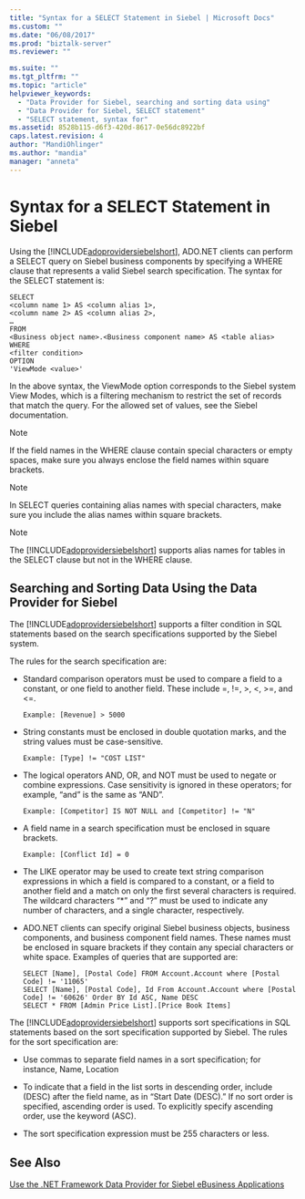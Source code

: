 ```yaml
---
title: "Syntax for a SELECT Statement in Siebel | Microsoft Docs"
ms.custom: ""
ms.date: "06/08/2017"
ms.prod: "biztalk-server"
ms.reviewer: ""

ms.suite: ""
ms.tgt_pltfrm: ""
ms.topic: "article"
helpviewer_keywords: 
  - "Data Provider for Siebel, searching and sorting data using"
  - "Data Provider for Siebel, SELECT statement"
  - "SELECT statement, syntax for"
ms.assetid: 8528b115-d6f3-420d-8617-0e56dc8922bf
caps.latest.revision: 4
author: "MandiOhlinger"
ms.author: "mandia"
manager: "anneta"
---
```

# Syntax for a SELECT Statement in Siebel
Using the [!INCLUDE[adoprovidersiebelshort](../../includes/adoprovidersiebelshort-md.md)], ADO.NET clients can perform a SELECT query on Siebel business components by specifying a WHERE clause that represents a valid Siebel search specification. The syntax for the SELECT statement is:  
  
```  
SELECT  
<column name 1> AS <column alias 1>,  
<column name 2> AS <column alias 2>,  
…  
FROM  
<Business object name>.<Business component name> AS <table alias>  
WHERE  
<filter condition>  
OPTION  
'ViewMode <value>'  
```  
  
 In the above syntax, the ViewMode option corresponds to the Siebel system View Modes, which is a filtering mechanism to restrict the set of records that match the query. For the allowed set of values, see the Siebel documentation.  
  
> [!NOTE]
>  If the field names in the WHERE clause contain special characters or empty spaces, make sure you always enclose the field names within square brackets.  
  
> [!NOTE]
>  In SELECT queries containing alias names with special characters, make sure you include the alias names within square brackets.  
  
> [!NOTE]
>  The [!INCLUDE[adoprovidersiebelshort](../../includes/adoprovidersiebelshort-md.md)] supports alias names for tables in the SELECT clause but not in the WHERE clause.  
  
## Searching and Sorting Data Using the Data Provider for Siebel  
 The [!INCLUDE[adoprovidersiebelshort](../../includes/adoprovidersiebelshort-md.md)] supports a filter condition in SQL statements based on the search specifications supported by the Siebel system.  
  
 The rules for the search specification are:  
  
-   Standard comparison operators must be used to compare a field to a constant, or one field to another field. These include =, !=, >, <, >=, and <=.  
  
    ```  
    Example: [Revenue] > 5000  
    ```  
  
-   String constants must be enclosed in double quotation marks, and the string values must be case-sensitive.  
  
    ```  
    Example: [Type] != "COST LIST"  
    ```  
  
-   The logical operators AND, OR, and NOT must be used to negate or combine expressions. Case sensitivity is ignored in these operators; for example, “and” is the same as “AND”.  
  
    ```  
    Example: [Competitor] IS NOT NULL and [Competitor] != "N"  
    ```  
  
-   A field name in a search specification must be enclosed in square brackets.  
  
    ```  
    Example: [Conflict Id] = 0  
    ```  
  
-   The LIKE operator may be used to create text string comparison expressions in which a field is compared to a constant, or a field to another field and a match on only the first several characters is required. The wildcard characters “*” and “?” must be used to indicate any number of characters, and a single character, respectively.  
  
-   ADO.NET clients can specify original Siebel business objects, business components, and business component field names. These names must be enclosed in square brackets if they contain any special characters or white space. Examples of queries that are supported are:  
  
    ```  
    SELECT [Name], [Postal Code] FROM Account.Account where [Postal Code] != '11065'  
    SELECT [Name], [Postal Code], Id From Account.Account where [Postal Code] != '60626' Order BY Id ASC, Name DESC  
    SELECT * FROM [Admin Price List].[Price Book Items]  
    ```  
  
 The [!INCLUDE[adoprovidersiebelshort](../../includes/adoprovidersiebelshort-md.md)] supports sort specifications in SQL statements based on the sort specification supported by Siebel. The rules for the sort specification are:  
  
-   Use commas to separate field names in a sort specification; for instance, Name, Location  
  
-   To indicate that a field in the list sorts in descending order, include (DESC) after the field name, as in “Start Date (DESC).” If no sort order is specified, ascending order is used. To explicitly specify ascending order, use the keyword (ASC).  
  
-   The sort specification expression must be 255 characters or less.  
  
## See Also  
 [Use the .NET Framework Data Provider for Siebel eBusiness Applications](../../adapters-and-accelerators/adapter-siebel/use-the-net-framework-data-provider-for-siebel-ebusiness-applications.md)